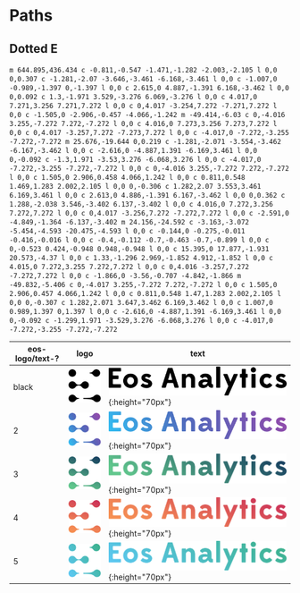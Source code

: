 # Paths
## Dotted E
```
m 644.895,436.434 c -0.811,-0.547 -1.471,-1.282 -2.003,-2.105 l 0,0 0,0.307 c -1.281,-2.07 -3.646,-3.461 -6.168,-3.461 l 0,0 c -1.007,0 -0.989,-1.397 0,-1.397 l 0,0 c 2.615,0 4.887,-1.391 6.168,-3.462 l 0,0 0,0.092 c 1.3,-1.971 3.529,-3.276 6.069,-3.276 l 0,0 c 4.017,0 7.271,3.256 7.271,7.272 l 0,0 c 0,4.017 -3.254,7.272 -7.271,7.272 l 0,0 c -1.505,0 -2.906,-0.457 -4.066,-1.242 m -49.414,-6.03 c 0,-4.016 3.255,-7.272 7.272,-7.272 l 0,0 c 4.016,0 7.273,3.256 7.273,7.272 l 0,0 c 0,4.017 -3.257,7.272 -7.273,7.272 l 0,0 c -4.017,0 -7.272,-3.255 -7.272,-7.272 m 25.676,-19.644 0,0.219 c -1.281,-2.071 -3.554,-3.462 -6.167,-3.462 l 0,0 c -2.616,0 -4.887,1.391 -6.169,3.461 l 0,0 0,-0.092 c -1.3,1.971 -3.53,3.276 -6.068,3.276 l 0,0 c -4.017,0 -7.272,-3.255 -7.272,-7.272 l 0,0 c 0,-4.016 3.255,-7.272 7.272,-7.272 l 0,0 c 1.505,0 2.906,0.458 4.066,1.242 l 0,0 c 0.811,0.548 1.469,1.283 2.002,2.105 l 0,0 0,-0.306 c 1.282,2.07 3.553,3.461 6.169,3.461 l 0,0 c 2.613,0 4.886,-1.391 6.167,-3.462 l 0,0 0,0.362 c 1.288,-2.038 3.546,-3.402 6.137,-3.402 l 0,0 c 4.016,0 7.272,3.256 7.272,7.272 l 0,0 c 0,4.017 -3.256,7.272 -7.272,7.272 l 0,0 c -2.591,0 -4.849,-1.364 -6.137,-3.402 m 24.156,-24.592 c -3.163,-3.072 -5.454,-4.593 -20.475,-4.593 l 0,0 c -0.144,0 -0.275,-0.011 -0.416,-0.016 l 0,0 c -0.4,-0.112 -0.7,-0.463 -0.7,-0.899 l 0,0 c 0,-0.523 0.424,-0.948 0.948,-0.948 l 0,0 c 15.395,0 17.877,-1.931 20.573,-4.37 l 0,0 c 1.33,-1.296 2.969,-1.852 4.912,-1.852 l 0,0 c 4.015,0 7.272,3.255 7.272,7.272 l 0,0 c 0,4.016 -3.257,7.272 -7.272,7.272 l 0,0 c -1.866,0 -3.56,-0.707 -4.842,-1.866 m -49.832,-5.406 c 0,-4.017 3.255,-7.272 7.272,-7.272 l 0,0 c 1.505,0 2.906,0.457 4.066,1.242 l 0,0 c 0.811,0.548 1.47,1.283 2.002,2.105 l 0,0 0,-0.307 c 1.282,2.071 3.647,3.462 6.169,3.462 l 0,0 c 1.007,0 0.989,1.397 0,1.397 l 0,0 c -2.616,0 -4.887,1.391 -6.169,3.461 l 0,0 0,-0.092 c -1.299,1.971 -3.529,3.276 -6.068,3.276 l 0,0 c -4.017,0 -7.272,-3.255 -7.272,-7.272
```

eos-logo/text-? | logo | text
--------------- | ---- | ----
black | ![eos-logo-black](./eos-logo-black.svg) | ![eos-text-black](./eos-text-black.svg){:height="70px"}
2 | ![eos-logo-2](./eos-logo-2.svg) | ![eos-text-2](./eos-text-2.svg){:height="70px"}
3 | ![eos-logo-3](./eos-logo-3.svg) | ![eos-text-3](./eos-text-3.svg){:height="70px"}
4 | ![eos-logo-4](./eos-logo-4.svg) | ![eos-text-4](./eos-text-4.svg){:height="70px"}
5 | ![eos-logo-5](./eos-logo-5.svg) | ![eos-text-5](./eos-text-5.svg){:height="70px"}
